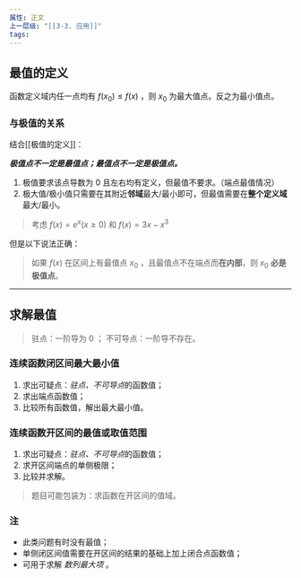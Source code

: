 ```yaml
---
属性: 正文
上一层级: "[[3-3. 应用]]"
tags: 
---
```


## 最值的定义

函数定义域内任一点均有 $f(x_0) \le f(x)$ ，则 $x_0$ 为最大值点。反之为最小值点。

### 与极值的关系

结合[[极值的定义]]：

***极值点不一定是最值点；最值点不一定是极值点。***

1. 极值要求该点导数为 $0$ 且左右均有定义，但最值不要求。（端点最值情况）
2. 极大值/极小值只需要在其附近**邻域**最大/最小即可，但最值需要在**整个定义域**最大/最小。

> 考虑 $f(x) = e^x(x \ge 0)$ 和 $f(x) = 3x - x^3$

但是以下说法正确：

> 如果 $f(x)$ 在区间上有最值点 $x_0$ ，且最值点不在端点而**在内部**，则 $x_0$ **必是极值点**。

***

## 求解最值

> 驻点：一阶导为 $0$ ；
> 不可导点：一阶导不存在。

### 连续函数闭区间最大最小值

1. 求出可疑点：*驻点、不可导点*的函数值；
2. 求出端点函数值；
3. 比较所有函数值，解出最大最小值。

### 连续函数开区间的最值或取值范围

1. 求出可疑点：*驻点、不可导点*的函数值；
2. 求开区间端点的单侧极限；
3. 比较并求解。

> 题目可能包装为：求函数在开区间的值域。

### 注

- 此类问题有时没有最值；
- 单侧闭区间值需要在开区间的结果的基础上加上闭合点函数值；
- 可用于求解 *数列最大项* 。